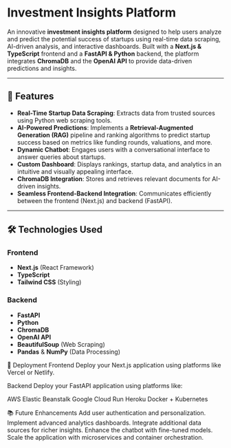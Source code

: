 # Investment Insights Platform

An innovative **investment insights platform** designed to help users analyze and predict the potential success of startups using real-time data scraping, AI-driven analysis, and interactive dashboards. Built with a **Next.js & TypeScript** frontend and a **FastAPI & Python** backend, the platform integrates **ChromaDB** and the **OpenAI API** to provide data-driven predictions and insights.

---

## 🚀 **Features**

- **Real-Time Startup Data Scraping**: Extracts data from trusted sources using Python web scraping tools.
- **AI-Powered Predictions**: Implements a **Retrieval-Augmented Generation (RAG)** pipeline and ranking algorithms to predict startup success based on metrics like funding rounds, valuations, and more.
- **Dynamic Chatbot**: Engages users with a conversational interface to answer queries about startups.
- **Custom Dashboard**: Displays rankings, startup data, and analytics in an intuitive and visually appealing interface.
- **ChromaDB Integration**: Stores and retrieves relevant documents for AI-driven insights.
- **Seamless Frontend-Backend Integration**: Communicates efficiently between the frontend (Next.js) and backend (FastAPI).

---

## 🛠️ **Technologies Used**

### **Frontend**
- **Next.js** (React Framework)
- **TypeScript**
- **Tailwind CSS** (Styling)

### **Backend**
- **FastAPI**
- **Python**
- **ChromaDB**
- **OpenAI API**
- **BeautifulSoup** (Web Scraping)
- **Pandas** & **NumPy** (Data Processing)

🚀 Deployment
Frontend
Deploy your Next.js application using platforms like Vercel or Netlify.

Backend
Deploy your FastAPI application using platforms like:

AWS Elastic Beanstalk
Google Cloud Run
Heroku
Docker + Kubernetes

📚 Future Enhancements
Add user authentication and personalization.
Implement advanced analytics dashboards.
Integrate additional data sources for richer insights.
Enhance the chatbot with fine-tuned models.
Scale the application with microservices and container orchestration.
